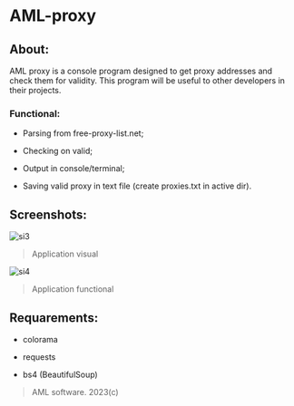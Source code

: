 # AML-proxy
## About:

AML proxy is a console program designed to get proxy addresses and check them for validity. This program will be useful to other developers in their projects.

### Functional:

- Parsing from free-proxy-list.net;

- Checking on valid;

- Output in console/terminal;

- Saving valid proxy in text file (create proxies.txt in active dir).

## Screenshots:

<img src="https://sun9-43.userapi.com/impg/mdGqUV72jbkiP5ElL64WhcuPJAaNt1SbfFH8JA/vSDESNeXK50.jpg?size=732x446&quality=96&sign=dea3d5e8fe188a740d02ed781e1d7f4f&type=album" alt="si3"/>

> Application visual

<img src="https://sun9-83.userapi.com/impg/X3-lPsobACmZypS0nUkADXI6LaLGok0njTvNKg/xXEe5cqVNEM.jpg?size=732x446&quality=96&sign=008e4926c7470828c0c3377cbc7e54f7&type=album" alt="si4"/>

> Application functional

## Requarements:

- colorama

- requests

- bs4 (BeautifulSoup)

> AML software. 2023(c)
